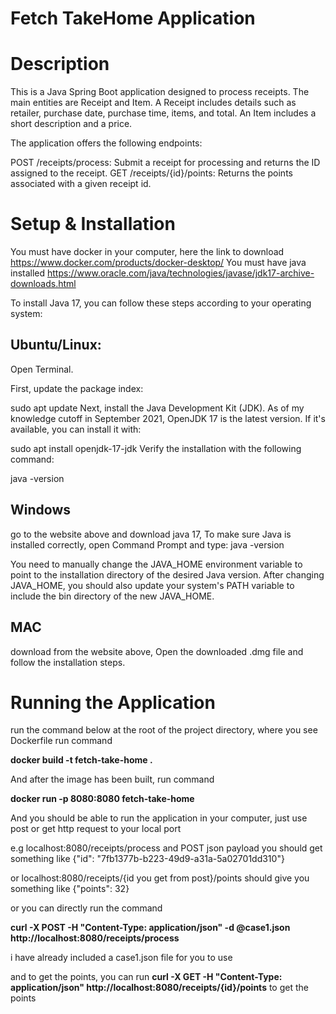 # Fetch TakeHome Application

# Description
This is a Java Spring Boot application designed to process receipts. The main entities are Receipt and Item. 
A Receipt includes details such as retailer, purchase date, purchase time, items, and total. 
An Item includes a short description and a price.

The application offers the following endpoints:

POST /receipts/process: Submit a receipt for processing and returns the ID assigned to the receipt.
GET /receipts/{id}/points: Returns the points associated with a given receipt id.

# Setup & Installation
You must have docker in your computer, here the link to download https://www.docker.com/products/docker-desktop/
You must have java installed https://www.oracle.com/java/technologies/javase/jdk17-archive-downloads.html



To install Java 17, you can follow these steps according to your operating system:

## Ubuntu/Linux:
Open Terminal.

First, update the package index:

sudo apt update
Next, install the Java Development Kit (JDK). As of my knowledge cutoff in September 2021, OpenJDK 17 is the latest version. If it's available, you can install it with:

sudo apt install openjdk-17-jdk
Verify the installation with the following command:

java -version

## Windows
go to the website above and download java 17, To make sure Java is installed correctly, open Command Prompt and type:
java -version

You need to manually change the JAVA_HOME environment variable to point to the installation directory of the desired Java version. After changing JAVA_HOME, you should also update your system's PATH variable to include the bin directory of the new JAVA_HOME.

## MAC
download from the website above, Open the downloaded .dmg file and follow the installation steps.


# Running the Application
run the command below 
at the root of the project directory, where you see Dockerfile
run command 

**docker build -t fetch-take-home .**

And after the image has been built, run command 

**docker run -p 8080:8080 fetch-take-home**

And you should be able to run the application in your computer, just use post or get http request to your local port

e.g localhost:8080/receipts/process and POST json payload you should get something like 
{"id": "7fb1377b-b223-49d9-a31a-5a02701dd310"}

or localhost:8080/receipts/{id you get from post}/points should give you something like 
{"points": 32}

or you can directly run the command 

**curl -X POST -H "Content-Type: application/json" -d @case1.json http://localhost:8080/receipts/process**

i have already included a case1.json file for you to use

and to get the points, you can run 
**curl -X GET -H "Content-Type: application/json" http://localhost:8080/receipts/{id}/points**
to get the points




